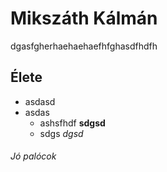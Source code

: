 # Mikszáth Kálmán

dgasfgherhaehaehaefhfghasdfhdfh

## Élete

* asdasd
* asdas
	* ashsfhdf __sdgsd__
	* sdgs _dgsd_


###### Jó palócok